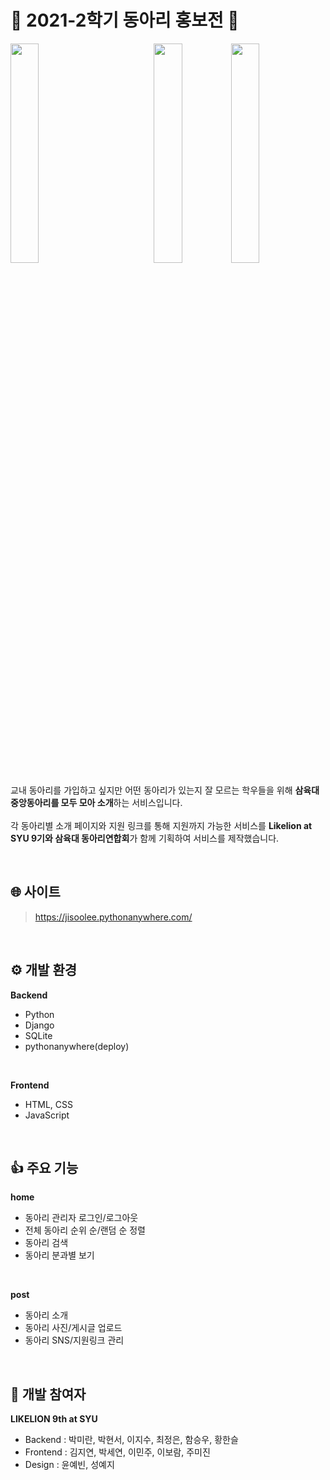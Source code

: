 # 🎊 2021-2학기 동아리 홍보전 🦁
<img src="https://user-images.githubusercontent.com/63850508/200763096-8b507101-82db-4727-9ad1-fa7247996b54.jpg" width="30%" align="left"/>
<img src="https://user-images.githubusercontent.com/63850508/200764192-53faeedc-fd0b-4fd8-9237-005dc1d2d250.jpg" width="30%" align="right"/>
<p align="center"><img src="https://user-images.githubusercontent.com/63850508/200763743-0ac11804-8586-4ba8-85e0-82a32f959700.jpg" width="30%"/></p>

교내 동아리를 가입하고 싶지만 어떤 동아리가 있는지 잘 모르는 학우들을 위해 **삼육대 중앙동아리를 모두 모아 소개**하는 서비스입니다.
<br>
<br>
각 동아리별 소개 페이지와 지원 링크를 통해 지원까지 가능한 서비스를 **Likelion at SYU 9기와 삼육대 동아리연합회**가 함께 기획하여 서비스를 제작했습니다.

<br>

## :globe_with_meridians: 사이트
> https://jisoolee.pythonanywhere.com/

<br>

## ⚙️ 개발 환경
**Backend**
- Python
- Django
- SQLite
- pythonanywhere(deploy)
<br>

**Frontend**
- HTML, CSS
- JavaScript

<br>

## 👍 주요 기능
**home**
- 동아리 관리자 로그인/로그아웃
- 전체 동아리 순위 순/랜덤 순 정렬
- 동아리 검색
- 동아리 분과별 보기
<br>

**post**
- 동아리 소개
- 동아리 사진/게시글 업로드
- 동아리 SNS/지원링크 관리

<br>

## 🦁 개발 참여자
**LIKELION 9th at SYU**<br>
- Backend : 박미란, 박현서, 이지수, 최정은, 함승우, 황한슬<br>
- Frontend : 김지연, 박세연, 이민주, 이보람, 주미진<br>
- Design : 윤예빈, 성예지
